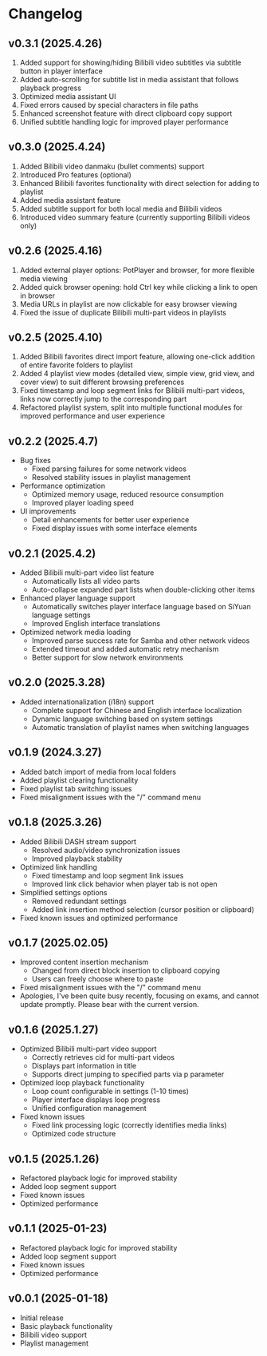 # Changelog

## v0.3.1 (2025.4.26)
1. Added support for showing/hiding Bilibili video subtitles via subtitle button in player interface
2. Added auto-scrolling for subtitle list in media assistant that follows playback progress
3. Optimized media assistant UI
4. Fixed errors caused by special characters in file paths
5. Enhanced screenshot feature with direct clipboard copy support
6. Unified subtitle handling logic for improved player performance

## v0.3.0 (2025.4.24)
1. Added Bilibili video danmaku (bullet comments) support
2. Introduced Pro features (optional)
3. Enhanced Bilibili favorites functionality with direct selection for adding to playlist
4. Added media assistant feature
5. Added subtitle support for both local media and Bilibili videos
6. Introduced video summary feature (currently supporting Bilibili videos only)

## v0.2.6 (2025.4.16)
1. Added external player options: PotPlayer and browser, for more flexible media viewing
2. Added quick browser opening: hold Ctrl key while clicking a link to open in browser
3. Media URLs in playlist are now clickable for easy browser viewing
4. Fixed the issue of duplicate Bilibili multi-part videos in playlists

## v0.2.5 (2025.4.10)
1. Added Bilibili favorites direct import feature, allowing one-click addition of entire favorite folders to playlist
2. Added 4 playlist view modes (detailed view, simple view, grid view, and cover view) to suit different browsing preferences
3. Fixed timestamp and loop segment links for Bilibili multi-part videos, links now correctly jump to the corresponding part
4. Refactored playlist system, split into multiple functional modules for improved performance and user experience 

## v0.2.2 (2025.4.7)
- Bug fixes
  - Fixed parsing failures for some network videos
  - Resolved stability issues in playlist management
- Performance optimization
  - Optimized memory usage, reduced resource consumption
  - Improved player loading speed
- UI improvements
  - Detail enhancements for better user experience
  - Fixed display issues with some interface elements

## v0.2.1 (2025.4.2)
- Added Bilibili multi-part video list feature
  - Automatically lists all video parts
  - Auto-collapse expanded part lists when double-clicking other items
- Enhanced player language support
  - Automatically switches player interface language based on SiYuan language settings
  - Improved English interface translations
- Optimized network media loading
  - Improved parse success rate for Samba and other network videos
  - Extended timeout and added automatic retry mechanism
  - Better support for slow network environments

## v0.2.0 (2025.3.28)
- Added internationalization (i18n) support
  - Complete support for Chinese and English interface localization
  - Dynamic language switching based on system settings
  - Automatic translation of playlist names when switching languages

## v0.1.9 (2024.3.27)
- Added batch import of media from local folders
- Added playlist clearing functionality
- Fixed playlist tab switching issues
- Fixed misalignment issues with the "/" command menu

## v0.1.8 (2025.3.26)
- Added Bilibili DASH stream support
  - Resolved audio/video synchronization issues
  - Improved playback stability
- Optimized link handling
  - Fixed timestamp and loop segment link issues
  - Improved link click behavior when player tab is not open
- Simplified settings options
  - Removed redundant settings
  - Added link insertion method selection (cursor position or clipboard)
- Fixed known issues and optimized performance

## v0.1.7 (2025.02.05)
- Improved content insertion mechanism
  - Changed from direct block insertion to clipboard copying
  - Users can freely choose where to paste
- Fixed misalignment issues with the "/" command menu
- Apologies, I've been quite busy recently, focusing on exams, and cannot update promptly. Please bear with the current version.

## v0.1.6 (2025.1.27)
- Optimized Bilibili multi-part video support
  - Correctly retrieves cid for multi-part videos
  - Displays part information in title
  - Supports direct jumping to specified parts via p parameter
- Optimized loop playback functionality
  - Loop count configurable in settings (1-10 times)
  - Player interface displays loop progress
  - Unified configuration management
- Fixed known issues
  - Fixed link processing logic (correctly identifies media links)
  - Optimized code structure

## v0.1.5 (2025.1.26)
- Refactored playback logic for improved stability
- Added loop segment support
- Fixed known issues
- Optimized performance

## v0.1.1 (2025-01-23)
- Refactored playback logic for improved stability
- Added loop segment support
- Fixed known issues
- Optimized performance

## v0.0.1 (2025-01-18)
- Initial release
- Basic playback functionality
- Bilibili video support
- Playlist management 